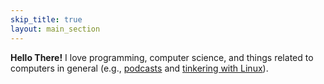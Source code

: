 ```yaml
---
skip_title: true
layout: main_section
---
```

**Hello There!**
I love programming, computer science, and things related to computers in
general (e.g., [podcasts] and [tinkering with Linux][linux]).

[podcasts]: /podcasts
[linux]: https://github.com/Alaxe/configs
